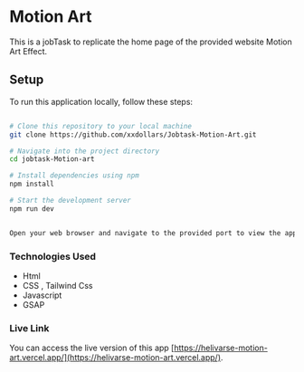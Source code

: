 # Motion Art

This is a jobTask to replicate the home page of the provided website Motion Art Effect.

## Setup

To run this application locally, follow these steps:

```bash

# Clone this repository to your local machine
git clone https://github.com/xxdollars/Jobtask-Motion-Art.git

# Navigate into the project directory
cd jobtask-Motion-art

# Install dependencies using npm
npm install

# Start the development server
npm run dev


Open your web browser and navigate to the provided port to view the application.

```


### Technologies Used

- Html
- CSS , Tailwind Css
- Javascript
- GSAP

### Live Link

You can access the live version of this app [https://helivarse-motion-art.vercel.app/](https://helivarse-motion-art.vercel.app/).


